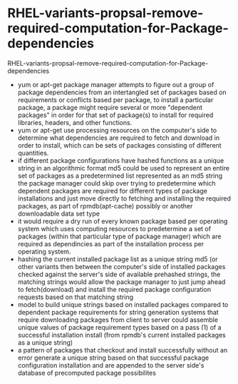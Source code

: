 # RHEL-variants-propsal-remove-required-computation-for-Package-dependencies
RHEL-variants-propsal-remove-required-computation-for-Package-dependencies

* yum or apt-get package manager attempts to figure out a group of package dependencies from an intertangled 
set of packages based on requirements or conflicts based per package, to install a particular package, a package 
might require several or more "dependent packages" in order for that set of package(s) to install for required 
libraries, headers, and other functions.
* yum or apt-get use processing resources on the computer's side to determine what dependencies are 
required to fetch and download in order to install, which can be sets of packages consisting of different quantities. 
* if different package configurations have hashed functions as a unique string in an algorithmic format md5 could be used to represent an entire set of packages as a predetermined list represented as an md5 string
the package manager could skip over trying to predetermine which dependent packages are required for different
types of package installations and just move directly to fetching and installing the required packages, 
as part of rpmdb(apt-cache) possibly or another downloadable data set type
* it would require a dry run of every known package based per operating system which uses computing resources to predetermine a set of packages (within that particular type of package manager) which are required as dependincies 
as part of the installation process per operating system.
* hashing the current installed package list as a unique string md5 (or other variants then between the computer's side of installed packages checked against the server's side of available prehashed strings, the matching strings would allow the package manager to just jump ahead to fetch(download) and install the required package configuration requests based on that matching string
* model to build unique strings based on installed packages compared to dependent package requirements for string generation systems that require downloading packages from client to server could assemble unique values of package requirement types
based on a pass (1) of a successful installation install (from rpmdb's current installed packages as a unique string)
* a pattern of packages that checkout and install successfully without an error generate a unique string based on that successful package configuration installation and are appended to the server side's database of precomputed package possibilites
